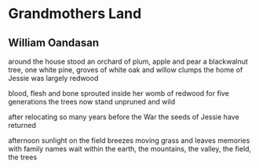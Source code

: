 # Grandmothers Land
## William Oandasan
around the house stood an
orchard of plum, apple and pear
a blackwalnut tree, one white pine,
groves of white oak and willow clumps
the home of Jessie was largely redwood

blood, flesh and bone sprouted
inside her womb of redwood
for five generations
the trees now stand unpruned and wild

after relocating so many years before the War
the seeds of Jessie have returned

afternoon sunlight on the field
breezes moving grass and leaves
memories with family names wait
within the earth, the mountains,
the valley, the field, the trees